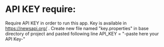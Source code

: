# API KEY require:

Require API KEY in order to run this app. Key is available in https://newsapi.org/ . Create new file named "key.properties" in base directory of project and pasted following line API_KEY = "-paste here your API Key-"

